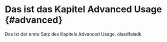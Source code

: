 # Das ist das Kapitel Advanced Usage   {#advanced}

Das ist der erste Satz des Kapitels Advanced Usage. ölasdfalsdk
